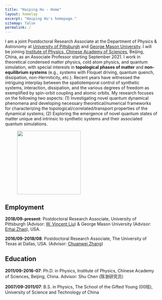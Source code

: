 ```yaml
---
title: "Haiping Hu - Home"
layout: homelay
excerpt: "Haiping Hu's homepage."
sitemap: false
permalink: /
---
```


I am a joint Postdoctoral Research Associate at the Department of Physics & Astronomy at [University of Pittsburgh](https://www.physicsandastronomy.pitt.edu/) and [George Mason University](https://science.gmu.edu/academics/departments-units/physics-and-astronomy-department). I will be joining [Institute of Physics, Chinese Academy of Sciences](http://www.iop.cas.cn/), Beijing, China, as an Associate Professor starting September 2021. I work in theoretical condensed matter physics, cold atom physics, and quantum simulation, with special interests in **topological phases of matter** and **non-equilibrium systems** (e.g., systems with Floquet driving, quantum quench, dissipation, non-Hermiticity, etc.). Recent years have witnessed the intriguing interplay between the spatiotemporal control of synthetic systems, interaction, dissipation, and the various degrees of freedom as exemplified by spin-orbit coupling and atomic orbits. My research focuses on the following two aspects: (1) Investigating novel quantum dynamical phenomena and developing necessary theoretical/numerical frameworks for characterizing the topological/correlated/transport properties of the dynamical systems; (2) Exploring the emergence of novel quantum states of matter unique and intrinsic to synthetic systems and their associated quantum simulations.

<figure class="fourth">
  <img src="{{ site.url }}{{ site.baseurl }}/images/logopic/profile.jpg" style="width: 210px">  
</figure>


## Employment ##

**2018/09-present**: Postdoctoral Research Associate, University of Pittsburgh (Advisor: [W. Vincent Liu](http://liu.phyast.pitt.edu/)) & George Mason University (Advisor: [Erhai Zhao](https://ezhao.physics.gmu.edu/)), USA.

**2016/09-2018/08**: Postdoctoral Research Associate, The University of Texas at Dallas, USA. (Advisor: [Chuanwei Zhang](https://personal.utdallas.edu/~cxz124830/))

## Education ##
**2011/09-2016-07**: Ph.D. in Physics, Institute of Physics, Chinese Academy of Sciences, Beijing, China. Advisor: Shu Chen (陈澍研究员)

**2007/09-2011/07**: B.S. in Physics, The School of the Gifted Young (00班), University of Science and Technology of China
